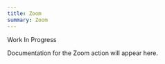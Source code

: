 ```yaml
---
title: Zoom
summary: Zoom
---
```


Work In Progress

Documentation for the Zoom action will appear here.